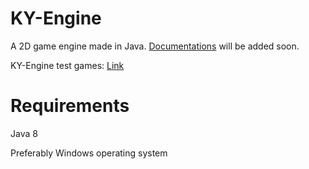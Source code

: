 # KY-Engine
A 2D game engine made in Java.
[Documentations](https://j-ackyao.github.io/KY-Engine/) will be added soon.

KY-Engine test games: [Link](https://github.com/j-ackyao/KY-Engine/releases)

# Requirements
Java 8

Preferably Windows operating system




